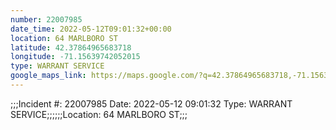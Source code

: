 ```yaml
---
number: 22007985
date_time: 2022-05-12T09:01:32+00:00
location: 64 MARLBORO ST
latitude: 42.37864965683718
longitude: -71.15639742052015
type: WARRANT SERVICE
google_maps_link: https://maps.google.com/?q=42.37864965683718,-71.15639742052015
---
```


;;;Incident #: 22007985  Date: 2022-05-12 09:01:32   Type: WARRANT SERVICE;;;;;;Location: 64 MARLBORO ST;;;
